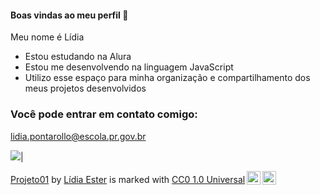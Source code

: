 #### Boas vindas ao meu perfil 💙
Meu nome é Lídia

- Estou estudando na Alura
- Estou me desenvolvendo na linguagem JavaScript
- Utilizo esse espaço para minha organização e compartilhamento dos meus projetos desenvolvidos

### Você pode entrar em contato comigo:

lidia.pontarollo@escola.pr.gov.br

![](https://media.tenor.com/19B3eSbZ7CkAAAAj/verycat-cat-eating-chips.gif)|

<p xmlns:cc="http://creativecommons.org/ns#" xmlns:dct="http://purl.org/dc/terms/"><a property="dct:title" rel="cc:attributionURL" href="https://dencklidia.github.io/dencklidia/projeto.html">Projeto01</a> by <a rel="cc:attributionURL dct:creator" property="cc:attributionName" href="https://github.com/dencklidia">Lídia Ester</a> is marked with <a href="https://creativecommons.org/publicdomain/zero/1.0/?ref=chooser-v1" target="_blank" rel="license noopener noreferrer" style="display:inline-block;">CC0 1.0 Universal<img style="height:22px!important;margin-left:3px;vertical-align:text-bottom;" src="https://mirrors.creativecommons.org/presskit/icons/cc.svg?ref=chooser-v1" alt=""><img style="height:22px!important;margin-left:3px;vertical-align:text-bottom;" src="https://mirrors.creativecommons.org/presskit/icons/zero.svg?ref=chooser-v1" alt=""></a></p>
